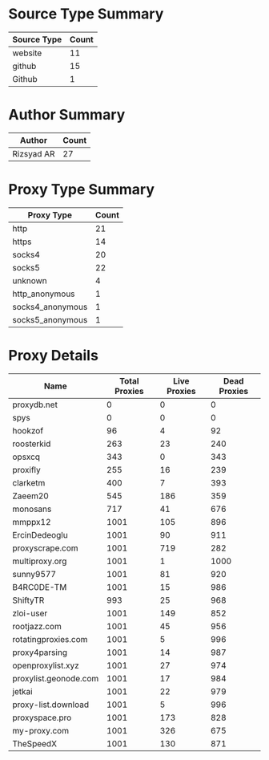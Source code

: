 # Source Type Summary

| Source Type | Count |
|-------------|-------|
| website | 11 |
| github | 15 |
| Github | 1 |


# Author Summary

| Author | Count |
|--------|-------|
| Rizsyad AR | 27 |


# Proxy Type Summary

| Proxy Type | Count |
|------------|-------|
| http | 21 |
| https | 14 |
| socks4 | 20 |
| socks5 | 22 |
| unknown | 4 |
| http_anonymous | 1 |
| socks4_anonymous | 1 |
| socks5_anonymous | 1 |


# Proxy Details

| Name | Total Proxies | Live Proxies | Dead Proxies |
|------|---------------|--------------|---------------|
| proxydb.net | 0 | 0 | 0 |
| spys | 0 | 0 | 0 |
| hookzof | 96 | 4 | 92 |
| roosterkid | 263 | 23 | 240 |
| opsxcq | 343 | 0 | 343 |
| proxifly | 255 | 16 | 239 |
| clarketm | 400 | 7 | 393 |
| Zaeem20 | 545 | 186 | 359 |
| monosans | 717 | 41 | 676 |
| mmppx12 | 1001 | 105 | 896 |
| ErcinDedeoglu | 1001 | 90 | 911 |
| proxyscrape.com | 1001 | 719 | 282 |
| multiproxy.org | 1001 | 1 | 1000 |
| sunny9577 | 1001 | 81 | 920 |
| B4RC0DE-TM | 1001 | 15 | 986 |
| ShiftyTR | 993 | 25 | 968 |
| zloi-user | 1001 | 149 | 852 |
| rootjazz.com | 1001 | 45 | 956 |
| rotatingproxies.com | 1001 | 5 | 996 |
| proxy4parsing | 1001 | 14 | 987 |
| openproxylist.xyz | 1001 | 27 | 974 |
| proxylist.geonode.com | 1001 | 17 | 984 |
| jetkai | 1001 | 22 | 979 |
| proxy-list.download | 1001 | 5 | 996 |
| proxyspace.pro | 1001 | 173 | 828 |
| my-proxy.com | 1001 | 326 | 675 |
| TheSpeedX | 1001 | 130 | 871 |
